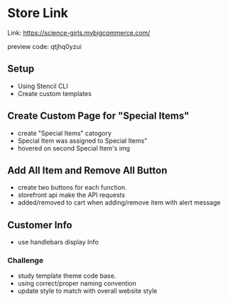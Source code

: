
# Store Link
Link: https://science-girls.mybigcommerce.com/

preview code: qtjhq0yzui

## Setup 
* Using Stencil CLI 
* Create custom templates

## Create Custom Page for "Special Items"
* create "Special Items" catogory
* Special Item was assigned to Special Items"
* hovered on second Special Item's img 

## Add All Item and Remove All Button
* create two buttons for each function. 
* storefront api make the API requests
* added/removed to cart when adding/remove item with alert message

## Customer Info 
* use handlebars display Info

### Challenge 
* study template theme code base.
* using correct/proper naming convention
* update style to match with overall website style



